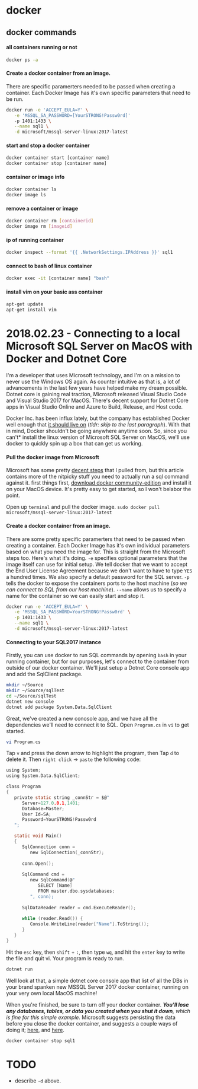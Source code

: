 # docker

## docker commands

#### all containers running or not
```bash
docker ps -a
```

#### Create a docker container from an image.
There are specific paramerters needed to be passed when creating a container. Each Docker Image has it's own specific parameters that need to be run. 

```bash
docker run -e 'ACCEPT_EULA=Y' \
   -e 'MSSQL_SA_PASSWORD=[YourSTRONG!Passw0rd]' 
   -p 1401:1433 \
   --name sql1 \
   -d microsoft/mssql-server-linux:2017-latest
```

#### start and stop a docker container 
```bash
docker container start [container name]
docker container stop [container name]
```

#### container or image info

```bash 
docker container ls
docker image ls
```

#### remove a container or image
```bash
docker container rm [containerid]
docker image rm [imageid]
```

#### ip of running container
```bash
docker inspect --format '{{ .NetworkSettings.IPAddress }}' sql1
```

#### connect to bash of linux container
```bash
docker exec -it [container name] "bash"
```

#### install vim on your basic ass container
```bash
apt-get update
apt-get install vim
```



# 2018.02.23 - Connecting to a local Microsoft SQL Server on MacOS with Docker and Dotnet Core

I'm a developer that uses Microsoft technology, and I'm on a mission to never use the Windows OS again. As counter intuitive as that is, a lot of advancements in the last few years have helped make my dream possible. Dotnet core is gaining real traction, Microsoft released Visual Studio Code and Visual Studio 2017 for MacOS. There's decent support for Dotnet Core apps in Visual Studio Online and Azure to Build, Release, and Host code.

Docker Inc. has been influx lately, but the company has established Docker well enough that [it should live on](https://chrisshort.net/docker-inc-is-dead/) (_tldr: skip to the last paragraph_). With that in mind, Docker shouldn't be going anywhere anytime soon. So, since you can't* install the linux version of Microsoft SQL Server on MacOS, we'll use docker to quickly spin up a box that can get us working.

#### Pull the docker image from Microsoft
Microsoft has some pretty [decent steps](https://docs.microsoft.com/en-us/sql/linux/quickstart-install-connect-docker) that I pulled from, but this article contains more of the nitpicky stuff you need to actually run a sql command against it. first things first, [download docker community-edition](https://www.docker.com/community-edition) and install it on your MacOS device. It's pretty easy to get started, so I won't belabor the point.

Open up `terminal` and pull the docker image. `sudo docker pull microsoft/mssql-server-linux:2017-latest`

#### Create a docker container from an image.
There are some pretty specific paramerters that need to be passed when creating a container. Each Docker Image has it's own individual parameters based on what you need the image for. This is straight from the Microsoft steps too. Here's what it's doing. `-e` specifies optional parameters that the image itself can use for initial setup. We tell docker that we want to accept the End User License Agreement because we don't want to have to type `YES` a hundred times. We also specify a default password for the SQL server. `-p` tells the docker to expose the containers ports to the host machine (_so we can connect to SQL from our host machine_). `--name` allows us to specify a name for the container so we can easily start and stop it.

```bash
docker run -e 'ACCEPT_EULA=Y' \
   -e 'MSSQL_SA_PASSWORD=YourSTRONG!Passw0rd' \
   -p 1401:1433 \
   --name sql1 \
   -d microsoft/mssql-server-linux:2017-latest
```

#### Connecting to your SQL2017 instance

Firstly, you can use docker to run SQL commands by opening `bash` in your running container, but for our purposes, let's connect to the container from outside of our docker container. We'll just setup a Dotnet Core console app and add the SqlClient package.

```bash
mkdir ~/Source
mkdir ~/Source/sqlTest
cd ~/Source/sqlTest
dotnet new console
dotnet add package System.Data.SqlClient
```

Great, we've created a new conosole app, and we have all the dependencies we'll need to connect it to SQL. Open `Program.cs` in `vi` to get started. 

```bash
vi Program.cs
```

Tap `v` and press the down arrow to highlight the program, then Tap `d` to delete it. Then `right click` -> `paste` the following code:

```c
using System;
using System.Data.SqlClient;

class Program
{
   private static string _connStr = $@"
      Server=127.0.0.1,1401;
      Database=Master;
      User Id=SA;
      Password=YourSTRONG!Passw0rd
   ";

   static void Main() 
   {
      SqlConnection conn =
         new SqlConnection(_connStr);
         
      conn.Open();
      
      SqlCommand cmd = 
         new SqlCommand(@"
            SELECT [Name] 
            FROM master.dbo.sysdatabases;
         ", conn);
         
      SqlDataReader reader = cmd.ExecuteReader();
      
      while (reader.Read()) {
         Console.WriteLine(reader["Name"].ToString());
      }
   }
}
```

Hit the `esc` key, then `shift` + `:`, then type `wq`, and hit the `enter` key to write the file and quit vi. Your program is ready to run.

```bash
dotnet run
```

Well look at that, a simple dotnet core console app that list of all the DBs in your brand spanken new MSSQL Server 2017 docker container, running on your very own local MacOS machine! 

When you're finished, be sure to turn off your docker container. _**You'll lose any databases, tables, or data you created when you shut it down**, which is fine for this simple example._ Microsoft suggests persisting the data before you close the docker container, and suggests a couple ways of doing it; [here](https://docs.microsoft.com/en-us/sql/linux/tutorial-restore-backup-in-sql-server-container), and [here](https://docs.microsoft.com/en-us/sql/linux/sql-server-linux-configure-docker#persist).

```bash
docker container stop sql1
```

# TODO
- describe  `-d` above.
